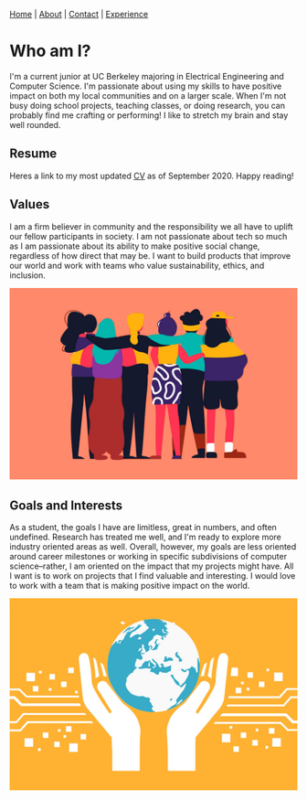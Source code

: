 [Home](index.html) | [About](about.html) | [Contact](contact.html) | [Experience](experience.html)

# Who am I?

I'm a current junior at UC Berkeley majoring in Electrical Engineering and Computer Science. I'm passionate about using my skills to have positive impact on both my local communities and on a larger scale. When I'm not busy doing school projects, teaching classes, or doing research, you can probably find me crafting or performing! I like to stretch my brain and stay well rounded.

## Resume
Heres a link to my most updated [CV](CV_website.pdf) as of September 2020. Happy reading!

## Values

I am a firm believer in community and the responsibility we all have to uplift our fellow participants in society. I am not passionate about tech so much as I am passionate about its ability to make positive social change, regardless of how direct that may be. I want to build products that improve our world and work with teams who value sustainability, ethics, and inclusion.

![Values image](images/values2.png)

## Goals and Interests

As a student, the goals I have are limitless, great in numbers, and often undefined. Research has treated me well, and I'm ready to explore more industry oriented areas as well. Overall, however, my goals are less oriented around career milestones or working in specific subdivisions of computer science–rather, I am oriented on the impact that my projects might have. All I want is to work on projects that I find valuable and interesting. I would love to work with a team that is making positive impact on the world.

![Goals image](images/goals2.jpg)
